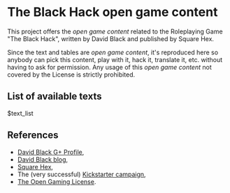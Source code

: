 # The Black Hack open game content

This project offers the *open game content* related to the Roleplaying Game "The Black Hack", written by David Black and published by Square Hex.

Since the text and tables are *open game content*, it's reproduced here so anybody can pick this content, play with it, hack it, translate it, etc. without having to ask for permission. Any usage of this *open game content* not covered by the License is strictly prohibited.

## List of available texts

$text_list

## References

* [David Black G+ Profile](https://plus.google.com/112905476698977529502),
* [David Black blog](http://dngnsndrgns.blogspot.fr/),
* [Square Hex](http://squarehex.myshopify.com/),
* The (very successful) [Kickstarter campaign](https://www.kickstarter.com/projects/1730454032/the-black-hack),
* [The Open Gaming License](http://www.opengamingfoundation.org/ogl.html).
